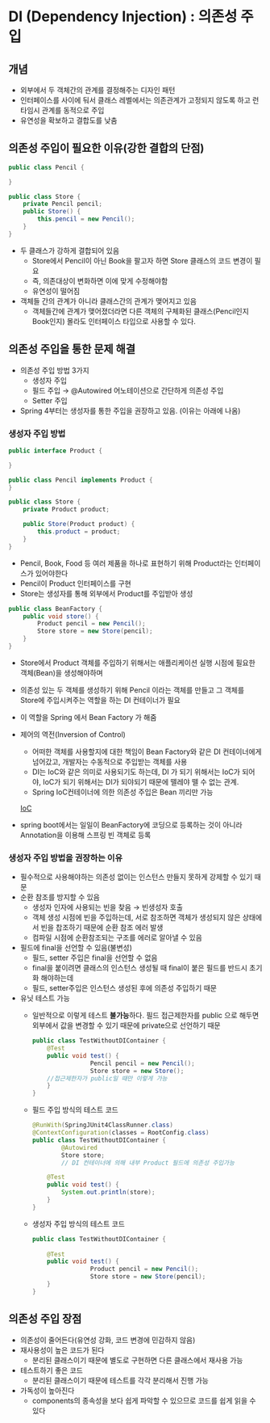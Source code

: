 # DI (Dependency Injection) : 의존성 주입

## 개념

- 외부에서 두 객체간의 관계를 결정해주는 디자인 패턴
- 인터페이스를 사이에 둬서 클래스 레벨에서는 의존관계가 고정되지 않도록 하고 런타임시 관계를 동적으로 주입
- 유연성을 확보하고 결합도를 낮춤

## 의존성 주입이 필요한 이유(강한 결합의 단점)

```java
public class Pencil {

}
```

```java
public class Store {
	private Pencil pencil;
	public Store() {
		this.pencil = new Pencil();
	}
}
```

- 두 클래스가 강하게 결합되어 있음
    - Store에서 Pencil이 아닌 Book을 팔고자 하면 Store 클래스의 코드 변경이 필요
    - 즉, 의존대상이 변화하면 이에 맞게 수정해야함
    - 유연성이 떨어짐
- 객체들 간의 관계가 아니라 클래스간의 관계가 맺어지고 있음
    - 객체들간에 관계가 맺어졌더라면 다른 객체의 구체화된 클래스(Pencil인지 Book인지) 몰라도 인터페이스 타입으로 사용할 수 있다.

## 의존성 주입을 통한 문제 해결

- 의존성 주입 방법 3가지
    - 생성자 주입
    - 필드 주입 → @Autowired 어노테이션으로 간단하게 의존성 주입
    - Setter 주입
- Spring 4부터는 생성자를 통한 주입을 권장하고 있음. (이유는 아래에 나옴)

### 생성자 주입 방법

```java
public interface Product {

}
```

```java
public class Pencil implements Product { 
}
```

```java
public class Store {
    private Product product;

    public Store(Product product) {
        this.product = product;
    }
}
```

- Pencil, Book, Food 등 여러 제품을 하나로 표현하기 위해 Product라는 인터페이스가 있어야한다
- Pencil이 Product 인터페이스를 구현
- Store는 생성자를 통해 외부에서 Product를 주입받아 생성

```java
public class BeanFactory {
    public void store() {
        Product pencil = new Pencil();
        Store store = new Store(pencil);
    }
}
```

- Store에서 Product 객체를 주입하기 위해서는 애플리케이션 실행 시점에 필요한 객체(Bean)을 생성해야하며
- 의존성 있는 두 객체를 생성하기 위해 Pencil 이라는 객체를 만들고 그 객체를 Store에 주입시켜주는 역할을 하는 DI 컨테이너가 필요
- 이 역할을 Spring 에서 Bean Factory 가 해줌
- 제어의 역전(Inversion of Control)
    - 어떠한 객체를 사용할지에 대한 책임이 Bean Factory와 같은 DI 컨테이너에게 넘어갔고, 개발자는 수동적으로 주입받는 객체를 사용
    - DI는 IoC와 같은 의미로 사용되기도 하는데, DI 가 되기 위해서는 IoC가 되어야, IoC가 되기 위해서는 DI가 되야되기 때문에 뗄레야 뗄 수 없는 관계.
    - Spring IoC컨테이너에 의한 의존성 주입은 Bean 끼리만 가능

  [IoC](https://www.notion.so/IoC-c63b2b9902044faeb071f528092f309b)

- spring boot에서는 일일이 BeanFactory에 코딩으로 등록하는 것이 아니라 Annotation을 이용해 스프링 빈 객체로 등록

### 생성자 주입 방법을 권장하는 이유

- 필수적으로 사용해야하는 의존성 없이는 인스턴스 만들지 못하게 강제할 수 있기 때문
- 순환 참조를 방지할 수 있음
    - 생성자 인자에 사용되는 빈을 찾음 → 빈생성자 호출
    - 객체 생성 시점에 빈을 주입하는데, 서로 참조하면 객체가 생성되지 않은 상태에서 빈을 찹조하기 때문에 순환 참조 에러 발생
    - 컴파일 시점에 순환참조되는 구조를 에러로 알아낼 수 있음
- 필드에 final을 선언할 수 있음(불변성)
    - 필드, setter 주입은 final을 선언할 수 없음
    - final을 붙이려면 클래스의 인스턴스 생성될 때 final이 붙은 필드를 반드시 초기화 해야하는데
    - 필드, setter주입은 인스턴스 생성된 후에 의존성 주입하기 때문
- 유닛 테스트 가능
    - 일반적으로 이렇게 테스트 **불가능**하다.  필드 접근제한자를 public 으로 해두면 외부에서 값을 변경할 수 있기 때문에 private으로 선언하기 때문

        ```java
        public class TestWithoutDIContainer {
            @Test
            public void test() {
        				Pencil pencil = new Pencil();
        				Store store = new Store();
            //접근제한자가 public일 때만 이렇게 가능
            }
        }
        ```

    - 필드 주입 방식의 테스트 코드

        ```java
        @RunWith(SpringJUnit4ClassRunner.class)
        @ContextConfiguration(classes = RootConfig.class)
        public class TestWithoutDIContainer {
        		@Autowired
        		Store store;
        		// DI 컨테이너에 의해 내부 Product 필드에 의존성 주입가능
        
            @Test
            public void test() {
                System.out.println(store);
            }
        }
        ```

    - 생성자 주입 방식의 테스트 코드

        ```java
        public class TestWithoutDIContainer {
        		
            @Test
            public void test() {
        				Product pencil = new Pencil();
        				Store store = new Store(pencil);
            }
        }
        ```



## 의존성 주입 장점

- 의존성이 줄어든다(유연성 강화, 코드 변경에 민감하지 않음)
- 재사용성이 높은 코드가 된다
    - 분리된 클래스이기 때문에 별도로 구현하면 다른 클래스에서 재사용 가능
- 테스트하기 좋은 코드
    - 분리된 클래스이기 때문에 테스트를 각각 분리해서 진행 가능
- 가독성이 높아진다
    - components의 종속성을 보다 쉽게 파악할 수 있으므로 코드를 쉽게 읽을 수 있다